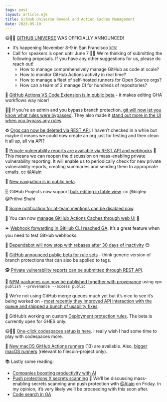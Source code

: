 ```yaml
---
tags: post
layout: article.njk
title: GitHub Universe Reveal and Action Caches Management
date: 2023-05-10
---
```


😃🐙🐾 [GITHUB UNIVERSE](https://githubuniverse.com/) WAS OFFICIALLY ANNOUNCED!
  - It’s happening November 8-9 in San Francisco 🇺🇸
  - Call for speakers is open until June 7 🏃‍♂️ We’re thinking of submitting the following proposals. If you have any other suggestions for us, please do reach out!
    - How to manage comprehensively manage GitHub as code at scale?
    - How to monitor GitHub Actions activity in real time?
    - How to manage a fleet of self-hosted runners for Open Source orgs?
    - How can a team of 2 manage CI for hundreds of repositories?

🍠 [GitHub Actions VS Code Extension is in public beta](https://github.blog/changelog/2023-03-28-github-actions-visual-studio-code-extension-is-now-in-public-beta/) - it makes editing GHA workflows way nicer!

💁‍♀️ If you’re an admin and you bypass branch protection, [git will now let you know what rules were bypassed](https://github.blog/changelog/2023-03-29-info-messages-for-bypassing-branch-protections-in-git/). They also made it [stand out more in the UI when you bypass any rules](https://github.blog/changelog/2023-04-20-enhancements-for-admins-bypassing-branch-protections-on-github-com/).

♻️ [Orgs can now be deleted via REST API](https://github.blog/changelog/2023-03-30-delete-organizations-with-rest-api/). I haven’t checked in a while but maybe it means we could now create an org just for testing and then clean it all up, all via API?

🔐 [Private vulnerability reports are available via REST API and webhooks](https://github.blog/changelog/2023-03-30-repository-security-advisories-rest-api/) 🤩 This means we can reopen the discussion on mass-enabling private vulnerability reporting. It will enable us to periodically check for new private vulnerability reports, creating summaries and sending them to appropriate emails. cc [@Alain](https://filecoinproject.slack.com/team/U04MHS29ANT)

🍬 [New navigation is in public beta](https://github.blog/changelog/2023-04-05-redesigned-navigation-available-in-public-beta/).

🗄️ GitHub Projects now support [bulk editing in table view](https://github.blog/changelog/2023-04-06-github-issues-projects-april-6th-update/). cc @biglep @Prithvi Shahi

🔕 [Some notification for at-team mentions can be disabled now](https://github.blog/changelog/2023-04-07-notifications-for-team-mentions-can-now-be-disabled/).

🌈 You can now [manage GitHub Actions Caches through web UI](https://github.blog/changelog/2023-04-10-manage-caches-in-your-actions-workflows-from-web-interface/) 🙏

⏩ [Webhook forwarding in GitHub CLI reached GA](https://github.blog/changelog/2023-04-12-webhook-forwarding-in-the-github-cli/). It’s a great feature when you need to test GitHub webhooks.

🤖 [Dependabot will now stop with rebases after 30 days of inactivity](https://github.blog/changelog/2023-04-13-automatic-rebases-on-dependabot-pull-requests-stop-after-30-days-of-inactivity/) 😌

📏 [GitHub announced public beta for rule sets](https://github.blog/changelog/2023-04-17-introducing-repository-rules-public-beta/) - think generic version of branch protections that can also be applied to tags.

🕵️ [Private vulnerability reports can be submitted through REST API](https://github.blog/changelog/2023-04-18-open-a-private-vulnerability-report-with-rest-api/).

🧾 [NPM packages can now be published together with provenance](https://github.blog/changelog/2023-04-19-npm-provenance-public-beta/) using `npm publish --provenance --access public`

🧰 We’re not using GitHub merge queues much yet but it’s nice to see it’s being worked on - [most recently they improved API interaction with the queue and shipped a bunch of usability fixes](https://github.blog/changelog/2023-04-19-pull-request-merge-queue-public-beta-api-support-and-recent-fixes/).

📧 GitHub’s working on custom [Deployment protection rules](https://github.blog/changelog/2023-04-20-github-actions-create-and-share-your-own-deployment-protection-rules-for-safe-and-controlled-deployments/). The beta is currently open for GHES only.

😃🐙🐾 [One-click codespaces setup is here](https://github.blog/changelog/2023-04-24-one-click-into-github-codespaces/). I really wish I had some time to play with codespaces more.

🍎 [New macOS GitHub Actions runners](https://github.blog/changelog/2023-04-24-github-actions-macos-13-is-now-available/) (13) are available. Also, [bigger macOS runners](https://github.blog/changelog/2023-04-24-github-actions-faster-macos-runners-are-now-available-in-open-public-beta/) (relevant to filecoin-project only).

📚 Lastly some reading:
  - [Companies boosting productivity with AI](https://github.blog/2023-05-09-how-companies-are-boosting-productivity-with-generative-ai/)
  - [Push protections X secrets scanning](https://github.blog/2023-05-09-push-protection-is-generally-available-and-free-for-all-public-repositories/) 💖 We’ll be discussing mass-enabling secrets scanning and push protection with [@Alain](https://filecoinproject.slack.com/team/U04MHS29ANT) on Friday. In my opinion, it’s very likely we’ll be proceeding with this soon after.
  - [Code search in GA](https://github.blog/2023-05-08-github-code-search-is-generally-available/)
